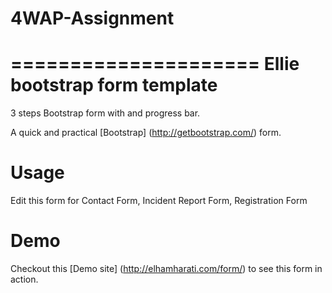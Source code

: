 # 4WAP-Assignment
=====================
Ellie bootstrap form template
=====================

3 steps Bootstrap form with and progress bar.

A quick and practical [Bootstrap] (<http://getbootstrap.com/>) form.


Usage
======
Edit this form for Contact Form, Incident Report Form, Registration Form

Demo
=====

Checkout this [Demo site] (<http://elhamharati.com/form/>) to see this form in action. 
